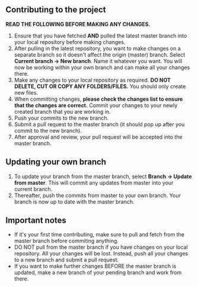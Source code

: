 ## Contributing to the project

**READ THE FOLLOWING BEFORE MAKING ANY CHANGES.**

1. Ensure that you have fetched **AND** pulled the latest master branch into your local repository before making changes.
2. After pulling in the latest repository, you want to make changes on a separate branch so it doesn't affect the origin (master) branch. Select **Current branch -> New branch**. Name it whatever you want. You will now be working within your own branch and can make all your changes there.
3. Make any changes to your local repository as required. **DO NOT DELETE, CUT OR COPY ANY FOLDERS/FILES.** You should only create new files.
4. When committing changes, **please check the changes list to ensure that the changes are correct.** Commit your changes to your newly created branch that you are working in.
5. Push your commits to the new branch.
6. Submit a pull request to the master branch (it should pop up after you commit to the new branch).
7. After approval and review, your pull request will be accepted into the master branch.

## Updating your own branch
1. To update your branch from the master branch, select **Branch -> Update from master**. This will commit any updates from master into your current branch.
2. Thereafter, push the commits from master to your own branch. Your branch is now up to date with the master branch.


## Important notes

- If it's your first time contributing, make sure to pull and fetch from the master branch before commiting anything.
- DO NOT pull from the master branch if you have changes on your local repository. All your changes will be lost. Instead, push all your changes to a new branch and submit a pull request.
- If you want to make further changes BEFORE the master branch is updated, make a new branch of your pending branch and work from there.
